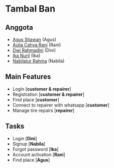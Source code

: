# Tambal Ban

## Anggota

- [Agus Stiawan](https://github.com/Aguezz/tambal-ban/tree/agus) (Agus)
- [Aulia Cahya Rani](https://github.com/auliacahyar/tambal-ban/tree/rani) (Rani)
- [Dwi Rahmadini](https://github.com/dini212/tambal-ban/tree/Rahmadini) (Dini)
- [Ika Nuril](https://github.com/Ikanuril-Ind/tambal-ban/tree/ika) (Ika)
- [Nabilatur Rahma](https://github.com/Nabilaraa/tambal-ban/tree/nabila) (Nabila)

## Main Features

- Login [**customer & repairer**]
- Registration [**customer & repairer**]
- Find place [**customer**]
- Connect to repairer with whatsapp [**customer**]
- Manage tire repairs [**repairer**]

## Tasks

- Login [**Dini**]
- Signup [**Nabila**]
- Forgot password [**Ika**]
- Account activation [**Rani**]
- Find place [**Agus**]
